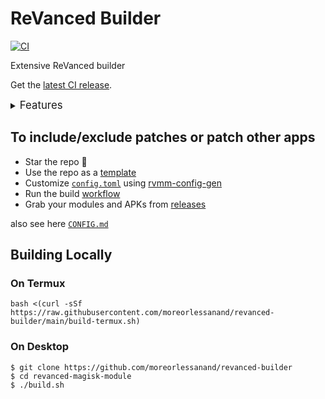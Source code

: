 # ReVanced Builder
[![CI](https://github.com/moreorlessanand/revanced-builder/actions/workflows/ci.yml/badge.svg?event=schedule)](https://github.com/moreorlessanand/revanced-builder/actions/workflows/ci.yml)

Extensive ReVanced builder  

Get the [latest CI release](https://github.com/moreorlessanand/revanced-builder/releases).

<details><summary><big>Features</big></summary>
<ul>
 <li>Support all present and future ReVanced and <a href="https://github.com/inotia00/revanced-patches">ReVanced Extended</a> apps</li>
 <li> Can build non-root APKs</li>
 <li> Updated daily with the latest versions of apps and patches</li>
 <li> Optimize APKs and modules for size</li>
 <li> Modules</li>
    <ul>
     <li> recompile invalidated odex for faster usage</li>
     <li> handle installation of the correct version of the stock app and all that</li>
    </ul>
</ul>
Note that the <a href="../../actions/workflows/ci.yml">CI workflow</a> is scheduled to build the modules and APKs everyday using GitHub Actions if there is a change in ReVanced patches. You may want to disable it.
</details>

## To include/exclude patches or patch other apps

 * Star the repo :eyes:
 * Use the repo as a [template](https://github.com/new?template_name=revanced-builder&template_owner=moreorlessanand)
 * Customize [`config.toml`](./config.toml) using [rvmm-config-gen](https://j-hc.github.io/rvmm-config-gen/)
 * Run the build [workflow](../../actions/workflows/build.yml)
 * Grab your modules and APKs from [releases](../../releases)

also see here [`CONFIG.md`](./CONFIG.md)

## Building Locally
### On Termux
```console
bash <(curl -sSf https://raw.githubusercontent.com/moreorlessanand/revanced-builder/main/build-termux.sh)
```

### On Desktop
```console
$ git clone https://github.com/moreorlessanand/revanced-builder
$ cd revanced-magisk-module
$ ./build.sh
```
